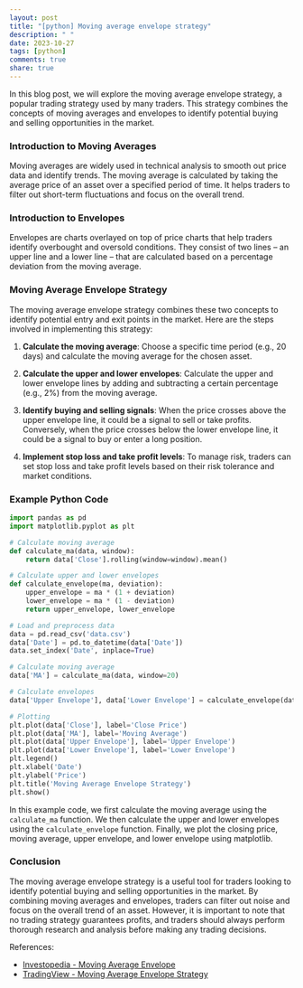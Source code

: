 ```yaml
---
layout: post
title: "[python] Moving average envelope strategy"
description: " "
date: 2023-10-27
tags: [python]
comments: true
share: true
---
```


In this blog post, we will explore the moving average envelope strategy, a popular trading strategy used by many traders. This strategy combines the concepts of moving averages and envelopes to identify potential buying and selling opportunities in the market.

### Introduction to Moving Averages

Moving averages are widely used in technical analysis to smooth out price data and identify trends. The moving average is calculated by taking the average price of an asset over a specified period of time. It helps traders to filter out short-term fluctuations and focus on the overall trend.

### Introduction to Envelopes

Envelopes are charts overlayed on top of price charts that help traders identify overbought and oversold conditions. They consist of two lines – an upper line and a lower line – that are calculated based on a percentage deviation from the moving average.

### Moving Average Envelope Strategy

The moving average envelope strategy combines these two concepts to identify potential entry and exit points in the market. Here are the steps involved in implementing this strategy:

1. **Calculate the moving average**: Choose a specific time period (e.g., 20 days) and calculate the moving average for the chosen asset.

2. **Calculate the upper and lower envelopes**: Calculate the upper and lower envelope lines by adding and subtracting a certain percentage (e.g., 2%) from the moving average.

3. **Identify buying and selling signals**: When the price crosses above the upper envelope line, it could be a signal to sell or take profits. Conversely, when the price crosses below the lower envelope line, it could be a signal to buy or enter a long position.

4. **Implement stop loss and take profit levels**: To manage risk, traders can set stop loss and take profit levels based on their risk tolerance and market conditions.

### Example Python Code

```python
import pandas as pd
import matplotlib.pyplot as plt

# Calculate moving average
def calculate_ma(data, window):
    return data['Close'].rolling(window=window).mean()

# Calculate upper and lower envelopes
def calculate_envelope(ma, deviation):
    upper_envelope = ma * (1 + deviation)
    lower_envelope = ma * (1 - deviation)
    return upper_envelope, lower_envelope

# Load and preprocess data
data = pd.read_csv('data.csv')
data['Date'] = pd.to_datetime(data['Date'])
data.set_index('Date', inplace=True)

# Calculate moving average
data['MA'] = calculate_ma(data, window=20)

# Calculate envelopes
data['Upper Envelope'], data['Lower Envelope'] = calculate_envelope(data['MA'], deviation=0.02)

# Plotting
plt.plot(data['Close'], label='Close Price')
plt.plot(data['MA'], label='Moving Average')
plt.plot(data['Upper Envelope'], label='Upper Envelope')
plt.plot(data['Lower Envelope'], label='Lower Envelope')
plt.legend()
plt.xlabel('Date')
plt.ylabel('Price')
plt.title('Moving Average Envelope Strategy')
plt.show()
```

In this example code, we first calculate the moving average using the `calculate_ma` function. We then calculate the upper and lower envelopes using the `calculate_envelope` function. Finally, we plot the closing price, moving average, upper envelope, and lower envelope using matplotlib.

### Conclusion

The moving average envelope strategy is a useful tool for traders looking to identify potential buying and selling opportunities in the market. By combining moving averages and envelopes, traders can filter out noise and focus on the overall trend of an asset. However, it is important to note that no trading strategy guarantees profits, and traders should always perform thorough research and analysis before making any trading decisions.

References:
- [Investopedia - Moving Average Envelope](https://www.investopedia.com/terms/m/movingaverageenvelope.asp)
- [TradingView - Moving Average Envelope Strategy](https://www.tradingview.com/script/Qp4XiQCD-Moving-Average-Envelope-Strategy/)